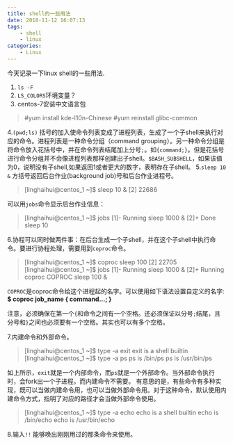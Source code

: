 ```yaml
---
title: shell的一些用法
date: 2018-11-12 16:07:13
tags:
    - shell
    - linux
categories:
    - Linux
---
```


今天记录一下linux shell的一些用法.
<!-- more -->

1. `ls -F` 
2. `LS_COLORS`环境变量？
3. centos-7安装中文语言包
> #yum install kde-l10n-Chinese
#yum reinstall glibc-common

4.`(pwd;ls)` 括号的加入使命令列表变成了进程列表，生成了一个子shell来执行对应的命令。进程列表是一种命令分组（command grouping）。另一种命令分组是将命令放入花括号中，并在命令列表结尾加上分号`;`。如`{command;}`。但是花括号进行命令分组并不会像进程列表那样创建出子shell。`$BASH_SUBSHELL`，如果该值为0，说明没有子shell,如果返回1或者更大的数字，表明存在子shell。
5.`sleep 10 &` 方括号返回后台作业(background job)号和后台作业进程号。
>[linghaihui@centos_1 ~]$ sleep 10 &
>[2] 22686

可以用`jobs`命令显示后台作业信息：
>[linghaihui@centos_1 ~]$ jobs
>[1]-  Running                 sleep 1000 &
>[2]+  Done                    sleep 10

6.协程可以同时做两件事：在后台生成一个子shell，并在这个子shell中执行命令。要进行协程处理，需要用到`coproc`命令。
>[linghaihui@centos_1 ~]$ coproc  sleep 100
[2] 22705
[linghaihui@centos_1 ~]$ jobs 
[1]-  Running                 sleep 1000 &
[2]+  Running                 coproc COPROC sleep 100 &

`COPROC`是coproc命令给这个进程起的名字。可以使用如下语法设置自定义的名字:
**$ coproc job_name { command...; }**

注意，必须确保在第一个`{`和命令之间有一个空格。还必须保证以分号`;`结尾，且分号和`}`之间也必须要有一个空格。其实也可以有多个空格。

7.内建命令和外部命令。
>[linghaihui@centos_1 ~]$ type -a exit
exit is a shell builtin
[linghaihui@centos_1 ~]$ type -a ps
ps is /bin/ps
ps is /usr/bin/ps

如上所示，`exit`就是一个内部命令，而`ps`就是一个外部命令。当外部命令执行时，会fork出一个子进程。而内建命令不需要。
有意思的是，有些命令有多种实现，既可以当做内建命令用，也可以当做外部命令用。对于这种命令，默认使用内建命令方式，指明了对应的路径才会当做外部命令使用。
>[linghaihui@centos_1 ~]$ type -a echo
echo is a shell builtin
echo is /bin/echo
echo is /usr/bin/echo

8.输入`!!` 能够唤出刚刚用过的那条命令来使用。